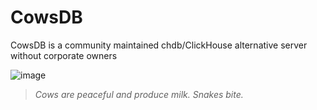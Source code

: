 # CowsDB

CowsDB is a community maintained chdb/ClickHouse alternative server without corporate owners

![image](https://github.com/user-attachments/assets/0f97ad8f-7276-4613-90cf-d5e887f3910b)


> _Cows are peaceful and produce milk. Snakes bite._
